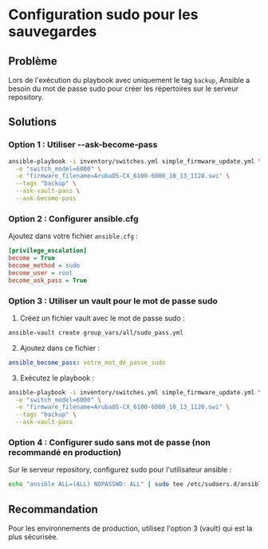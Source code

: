 # Configuration sudo pour les sauvegardes

## Problème

Lors de l'exécution du playbook avec uniquement le tag `backup`, Ansible a besoin du mot de passe sudo pour créer les répertoires sur le serveur repository.

## Solutions

### Option 1 : Utiliser --ask-become-pass

```bash
ansible-playbook -i inventory/switches.yml simple_firmware_update.yml \
  -e "switch_model=6000" \
  -e "firmware_filename=ArubaOS-CX_6100-6000_10_13_1120.swi" \
  --tags "backup" \
  --ask-vault-pass \
  --ask-become-pass
```

### Option 2 : Configurer ansible.cfg

Ajoutez dans votre fichier `ansible.cfg` :

```ini
[privilege_escalation]
become = True
become_method = sudo
become_user = root
become_ask_pass = True
```

### Option 3 : Utiliser un vault pour le mot de passe sudo

1. Créez un fichier vault avec le mot de passe sudo :
```bash
ansible-vault create group_vars/all/sudo_pass.yml
```

2. Ajoutez dans ce fichier :
```yaml
ansible_become_pass: votre_mot_de_passe_sudo
```

3. Exécutez le playbook :
```bash
ansible-playbook -i inventory/switches.yml simple_firmware_update.yml \
  -e "switch_model=6000" \
  -e "firmware_filename=ArubaOS-CX_6100-6000_10_13_1120.swi" \
  --tags "backup" \
  --ask-vault-pass
```

### Option 4 : Configurer sudo sans mot de passe (non recommandé en production)

Sur le serveur repository, configurez sudo pour l'utilisateur ansible :
```bash
echo "ansible ALL=(ALL) NOPASSWD: ALL" | sudo tee /etc/sudoers.d/ansible
```

## Recommandation

Pour les environnements de production, utilisez l'option 3 (vault) qui est la plus sécurisée.